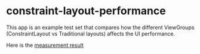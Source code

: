 # constraint-layout-performance
This app is an example test set that compares how the different ViewGroups (ConstraintLayout vs Traditional layouts) affects the UI performance.

Here is the [measurement result](https://lndmflngs.github.io/constraint-layout-performance)
